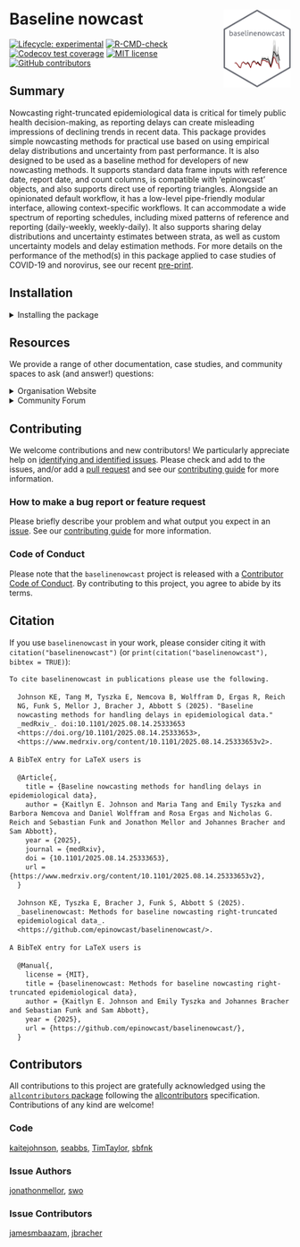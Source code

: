 
<!-- README.md is generated from README.Rmd. Please edit that file -->

# Baseline nowcast <a href="https://baselinenowcast.epinowcast.org/"><img src="man/figures/logo.png" align="right" height="139" alt="baselinenowcast website" /></a>

<!-- badges: start -->

[![Lifecycle:
experimental](https://img.shields.io/badge/lifecycle-experimental-yellow.svg)](https://lifecycle.r-lib.org/articles/stages.html#experimental)
[![R-CMD-check](https://github.com/epinowcast/baselinenowcast/workflows/R-CMD-check/badge.svg?branch=main)](https://github.com/epinowcast/baselinenowcast/actions/workflows/R-CMD-check.yaml)
[![Codecov test
coverage](https://codecov.io/gh/epinowcast/baselinenowcast/branch/main/graph/badge.svg)](https://app.codecov.io/gh/epinowcast/baselinenowcast)
[![MIT
license](https://img.shields.io/badge/License-MIT-blue.svg)](https://github.com/epinowcast/baselinenowcast/blob/master/LICENSE.md/)
[![GitHub
contributors](https://img.shields.io/github/contributors/epinowcast/baselinenowcast)](https://github.com/epinowcast/baselinenowcast/graphs/contributors)
<!-- badges: end -->

<!-- badges to add eventually: [![Universe](https://epinowcast.r-universe.dev/badges/baselinenowcast)](https://epinowcast.r-universe.dev/baselinenowcast) -->

## Summary

Nowcasting right-truncated epidemiological data is critical for timely
public health decision-making, as reporting delays can create misleading
impressions of declining trends in recent data. This package provides
simple nowcasting methods for practical use based on using empirical
delay distributions and uncertainty from past performance. It is also
designed to be used as a baseline method for developers of new
nowcasting methods. It supports standard data frame inputs with
reference date, report date, and count columns, is compatible with
‘epinowcast’ objects, and also supports direct use of reporting
triangles. Alongside an opinionated default workflow, it has a low-level
pipe-friendly modular interface, allowing context-specific workflows. It
can accommodate a wide spectrum of reporting schedules, including mixed
patterns of reference and reporting (daily-weekly, weekly-daily). It
also supports sharing delay distributions and uncertainty estimates
between strata, as well as custom uncertainty models and delay
estimation methods. For more details on the performance of the method(s)
in this package applied to case studies of COVID-19 and norovirus, see
our recent
[pre-print](https://www.medrxiv.org/content/10.1101/2025.08.14.25333653v2).

## Installation

<details>
<summary>
Installing the package
</summary>

To install the development version from GitHub (warning! this version
may contain breaking changes and/or bugs), use the [`pak`
package](https://pak.r-lib.org/):

``` r
pak::pak(file.path("epinowcast", "baselinenowcast"))
```

</details>

## Resources

We provide a range of other documentation, case studies, and community
spaces to ask (and answer!) questions:

<details>
<summary>
Organisation Website
</summary>

Our [organisation website](https://www.epinowcast.org/) includes links
to other resources, [guest posts](https://www.epinowcast.org/blog.html),
and [seminar schedule](https://www.epinowcast.org/seminars.html) for
both upcoming and past recordings.

</details>
<details>
<summary>
Community Forum
</summary>

Our [community forum](https://community.epinowcast.org/) has areas for
[question and answer](https://community.epinowcast.org/c/interface/15)
and [considering new methods and
tools](https://community.epinowcast.org/c/projects/11), among others. If
you are generally interested in real-time analysis of infectious
disease, you may find this useful even if you do not use
`baselinenowcast`.

</details>

## Contributing

We welcome contributions and new contributors! We particularly
appreciate help on [identifying and identified
issues](https://github.com/epinowcast/baselinenowcast/issues). Please
check and add to the issues, and/or add a [pull
request](https://github.com/epinowcast/baselinenowcast/pulls) and see
our [contributing
guide](https://github.com/epinowcast/.github/blob/main/CONTRIBUTING.md)
for more information.

### How to make a bug report or feature request

Please briefly describe your problem and what output you expect in an
[issue](https://github.com/epinowcast/baselinenowcast/issues). See our
[contributing
guide](https://github.com/epinowcast/.github/blob/main/CONTRIBUTING.md)
for more information.

### Code of Conduct

Please note that the `baselinenowcast` project is released with a
[Contributor Code of
Conduct](https://github.com/epinowcast/.github/blob/main/CODE_OF_CONDUCT.md).
By contributing to this project, you agree to abide by its terms.

## Citation

If you use `baselinenowcast` in your work, please consider citing it
with `citation("baselinenowcast")` (or
`print(citation("baselinenowcast"), bibtex = TRUE)`):

    To cite baselinenowcast in publications please use the following.

      Johnson KE, Tang M, Tyszka E, Nemcova B, Wolffram D, Ergas R, Reich
      NG, Funk S, Mellor J, Bracher J, Abbott S (2025). "Baseline
      nowcasting methods for handling delays in epidemiological data."
      _medRxiv_. doi:10.1101/2025.08.14.25333653
      <https://doi.org/10.1101/2025.08.14.25333653>,
      <https://www.medrxiv.org/content/10.1101/2025.08.14.25333653v2>.

    A BibTeX entry for LaTeX users is

      @Article{,
        title = {Baseline nowcasting methods for handling delays in epidemiological data},
        author = {Kaitlyn E. Johnson and Maria Tang and Emily Tyszka and Barbora Nemcova and Daniel Wolffram and Rosa Ergas and Nicholas G. Reich and Sebastian Funk and Jonathon Mellor and Johannes Bracher and Sam Abbott},
        year = {2025},
        journal = {medRxiv},
        doi = {10.1101/2025.08.14.25333653},
        url = {https://www.medrxiv.org/content/10.1101/2025.08.14.25333653v2},
      }

      Johnson KE, Tyszka E, Bracher J, Funk S, Abbott S (2025).
      _baselinenowcast: Methods for baseline nowcasting right-truncated
      epidemiological data_.
      <https://github.com/epinowcast/baselinenowcast/>.

    A BibTeX entry for LaTeX users is

      @Manual{,
        license = {MIT},
        title = {baselinenowcast: Methods for baseline nowcasting right-truncated epidemiological data},
        author = {Kaitlyn E. Johnson and Emily Tyszka and Johannes Bracher and Sebastian Funk and Sam Abbott},
        year = {2025},
        url = {https://github.com/epinowcast/baselinenowcast/},
      }

## Contributors

<!-- ALL-CONTRIBUTORS-LIST:START - Do not remove or modify this section -->
<!-- prettier-ignore-start -->
<!-- markdownlint-disable -->

All contributions to this project are gratefully acknowledged using the
[`allcontributors` package](https://github.com/ropensci/allcontributors)
following the [allcontributors](https://allcontributors.org)
specification. Contributions of any kind are welcome!

### Code

<a href="https://github.com/epinowcast/baselinenowcast/commits?author=kaitejohnson">kaitejohnson</a>,
<a href="https://github.com/epinowcast/baselinenowcast/commits?author=seabbs">seabbs</a>,
<a href="https://github.com/epinowcast/baselinenowcast/commits?author=TimTaylor">TimTaylor</a>,
<a href="https://github.com/epinowcast/baselinenowcast/commits?author=sbfnk">sbfnk</a>

### Issue Authors

<a href="https://github.com/epinowcast/baselinenowcast/issues?q=is%3Aissue+author%3Ajonathonmellor">jonathonmellor</a>,
<a href="https://github.com/epinowcast/baselinenowcast/issues?q=is%3Aissue+author%3Aswo">swo</a>

### Issue Contributors

<a href="https://github.com/epinowcast/baselinenowcast/issues?q=is%3Aissue+commenter%3Ajamesmbaazam">jamesmbaazam</a>,
<a href="https://github.com/epinowcast/baselinenowcast/issues?q=is%3Aissue+commenter%3Ajbracher">jbracher</a>

<!-- markdownlint-enable -->
<!-- prettier-ignore-end -->
<!-- ALL-CONTRIBUTORS-LIST:END -->
<!-- will add this in later -->

